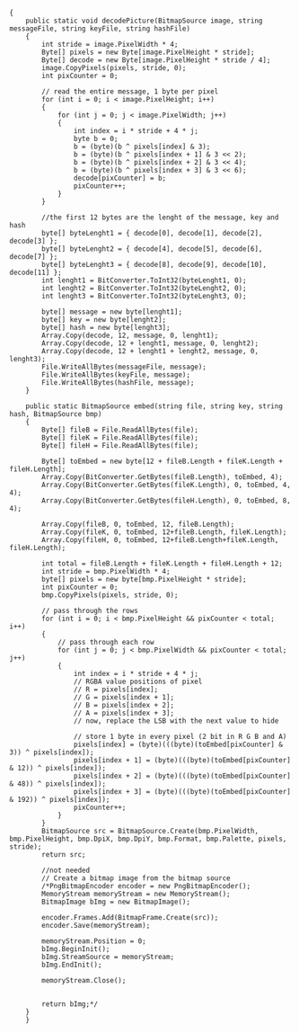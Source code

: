 
    {
        public static void decodePicture(BitmapSource image, string messageFile, string keyFile, string hashFile)
        {
            int stride = image.PixelWidth * 4;
            Byte[] pixels = new Byte[image.PixelHeight * stride];
            Byte[] decode = new Byte[image.PixelHeight * stride / 4];
            image.CopyPixels(pixels, stride, 0);
            int pixCounter = 0;

            // read the entire message, 1 byte per pixel
            for (int i = 0; i < image.PixelHeight; i++)
            {
                for (int j = 0; j < image.PixelWidth; j++)
                {
                    int index = i * stride + 4 * j;
                    byte b = 0;
                    b = (byte)(b ^ pixels[index] & 3);
                    b = (byte)(b ^ pixels[index + 1] & 3 << 2);
                    b = (byte)(b ^ pixels[index + 2] & 3 << 4);
                    b = (byte)(b ^ pixels[index + 3] & 3 << 6);
                    decode[pixCounter] = b;
                    pixCounter++;
                }
            }

            //the first 12 bytes are the lenght of the message, key and hash
            byte[] byteLenght1 = { decode[0], decode[1], decode[2], decode[3] };
            byte[] byteLenght2 = { decode[4], decode[5], decode[6], decode[7] };
            byte[] byteLenght3 = { decode[8], decode[9], decode[10], decode[11] };
            int lenght1 = BitConverter.ToInt32(byteLenght1, 0);
            int lenght2 = BitConverter.ToInt32(byteLenght2, 0);
            int lenght3 = BitConverter.ToInt32(byteLenght3, 0);

            byte[] message = new byte[lenght1];
            byte[] key = new byte[lenght2];
            byte[] hash = new byte[lenght3];
            Array.Copy(decode, 12, message, 0, lenght1);
            Array.Copy(decode, 12 + lenght1, message, 0, lenght2);
            Array.Copy(decode, 12 + lenght1 + lenght2, message, 0, lenght3);
            File.WriteAllBytes(messageFile, message);
            File.WriteAllBytes(keyFile, message);
            File.WriteAllBytes(hashFile, message);
        }

        public static BitmapSource embed(string file, string key, string hash, BitmapSource bmp)
        {
            Byte[] fileB = File.ReadAllBytes(file);
            Byte[] fileK = File.ReadAllBytes(file);
            Byte[] fileH = File.ReadAllBytes(file);

            Byte[] toEmbed = new byte[12 + fileB.Length + fileK.Length + fileH.Length];
            Array.Copy(BitConverter.GetBytes(fileB.Length), toEmbed, 4);
            Array.Copy(BitConverter.GetBytes(fileK.Length), 0, toEmbed, 4, 4);
            Array.Copy(BitConverter.GetBytes(fileH.Length), 0, toEmbed, 8, 4);

            Array.Copy(fileB, 0, toEmbed, 12, fileB.Length);
            Array.Copy(fileK, 0, toEmbed, 12+fileB.Length, fileK.Length);
            Array.Copy(fileH, 0, toEmbed, 12+fileB.Length+fileK.Length, fileH.Length);

            int total = fileB.Length + fileK.Length + fileH.Length + 12;
            int stride = bmp.PixelWidth * 4;
            byte[] pixels = new byte[bmp.PixelHeight * stride];
            int pixCounter = 0;
            bmp.CopyPixels(pixels, stride, 0);

            // pass through the rows
            for (int i = 0; i < bmp.PixelHeight && pixCounter < total; i++)
            {
                // pass through each row
                for (int j = 0; j < bmp.PixelWidth && pixCounter < total; j++)
                {
                    int index = i * stride + 4 * j;
                    // RGBA value positions of pixel
                    // R = pixels[index];
                    // G = pixels[index + 1];
                    // B = pixels[index + 2];
                    // A = pixels[index + 3];
                    // now, replace the LSB with the next value to hide

                    // store 1 byte in every pixel (2 bit in R G B and A)
                    pixels[index] = (byte)(((byte)(toEmbed[pixCounter] & 3)) ^ pixels[index]);
                    pixels[index + 1] = (byte)(((byte)(toEmbed[pixCounter] & 12)) ^ pixels[index]);
                    pixels[index + 2] = (byte)(((byte)(toEmbed[pixCounter] & 48)) ^ pixels[index]);
                    pixels[index + 3] = (byte)(((byte)(toEmbed[pixCounter] & 192)) ^ pixels[index]);
                    pixCounter++;
                }
            }
            BitmapSource src = BitmapSource.Create(bmp.PixelWidth, bmp.PixelHeight, bmp.DpiX, bmp.DpiY, bmp.Format, bmp.Palette, pixels, stride);
            return src;

            //not needed
            // Create a bitmap image from the bitmap source
            /*PngBitmapEncoder encoder = new PngBitmapEncoder();
            MemoryStream memoryStream = new MemoryStream();
            BitmapImage bImg = new BitmapImage();

            encoder.Frames.Add(BitmapFrame.Create(src));
            encoder.Save(memoryStream);

            memoryStream.Position = 0;
            bImg.BeginInit();
            bImg.StreamSource = memoryStream;
            bImg.EndInit();

            memoryStream.Close();


            return bImg;*/
        }
        }
